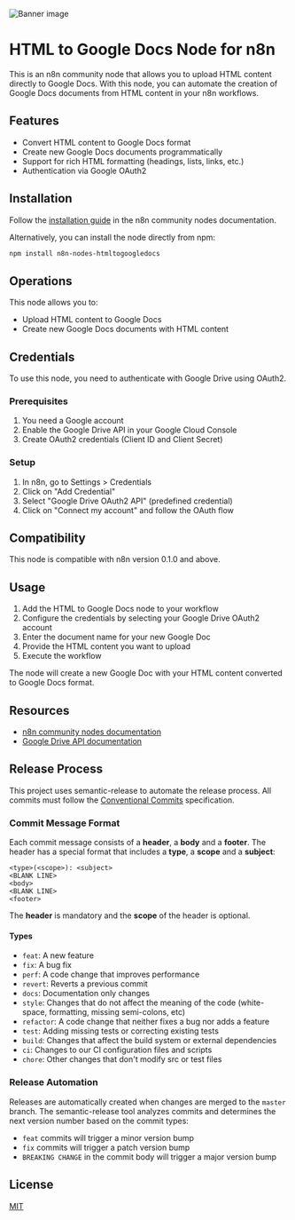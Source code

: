 ![Banner image](https://user-images.githubusercontent.com/10284570/173569848-c624317f-42b1-45a6-ab09-f0ea3c247648.png)

# HTML to Google Docs Node for n8n

This is an n8n community node that allows you to upload HTML content directly to Google Docs. With this node, you can automate the creation of Google Docs documents from HTML content in your n8n workflows.

## Features

- Convert HTML content to Google Docs format
- Create new Google Docs documents programmatically
- Support for rich HTML formatting (headings, lists, links, etc.)
- Authentication via Google OAuth2

## Installation

Follow the [installation guide](https://docs.n8n.io/integrations/community-nodes/installation/) in the n8n community nodes documentation.

Alternatively, you can install the node directly from npm:

```bash
npm install n8n-nodes-htmltogoogledocs
```

## Operations

This node allows you to:

- Upload HTML content to Google Docs
- Create new Google Docs documents with HTML content

## Credentials

To use this node, you need to authenticate with Google Drive using OAuth2.

### Prerequisites

1. You need a Google account
2. Enable the Google Drive API in your Google Cloud Console
3. Create OAuth2 credentials (Client ID and Client Secret)

### Setup

1. In n8n, go to Settings > Credentials
2. Click on "Add Credential"
3. Select "Google Drive OAuth2 API" (predefined credential)
4. Click on "Connect my account" and follow the OAuth flow

## Compatibility

This node is compatible with n8n version 0.1.0 and above.

## Usage

1. Add the HTML to Google Docs node to your workflow
2. Configure the credentials by selecting your Google Drive OAuth2 account
3. Enter the document name for your new Google Doc
4. Provide the HTML content you want to upload
5. Execute the workflow

The node will create a new Google Doc with your HTML content converted to Google Docs format.

## Resources

* [n8n community nodes documentation](https://docs.n8n.io/integrations/#community-nodes)
* [Google Drive API documentation](https://developers.google.com/drive/api)

## Release Process

This project uses semantic-release to automate the release process. All commits must follow the [Conventional Commits](https://www.conventionalcommits.org/en/v1.0.0/) specification.

### Commit Message Format

Each commit message consists of a **header**, a **body** and a **footer**. The header has a special format that includes a **type**, a **scope** and a **subject**:

```
<type>(<scope>): <subject>
<BLANK LINE>
<body>
<BLANK LINE>
<footer>
```

The **header** is mandatory and the **scope** of the header is optional.

#### Types

- `feat`: A new feature
- `fix`: A bug fix
- `perf`: A code change that improves performance
- `revert`: Reverts a previous commit
- `docs`: Documentation only changes
- `style`: Changes that do not affect the meaning of the code (white-space, formatting, missing semi-colons, etc)
- `refactor`: A code change that neither fixes a bug nor adds a feature
- `test`: Adding missing tests or correcting existing tests
- `build`: Changes that affect the build system or external dependencies
- `ci`: Changes to our CI configuration files and scripts
- `chore`: Other changes that don't modify src or test files

### Release Automation

Releases are automatically created when changes are merged to the `master` branch. The semantic-release tool analyzes commits and determines the next version number based on the commit types:

- `feat` commits will trigger a minor version bump
- `fix` commits will trigger a patch version bump
- `BREAKING CHANGE` in the commit body will trigger a major version bump

## License

[MIT](https://github.com/WalkingStatue/n8n-nodes-htmltogoogledocs/blob/master/LICENSE.md)

